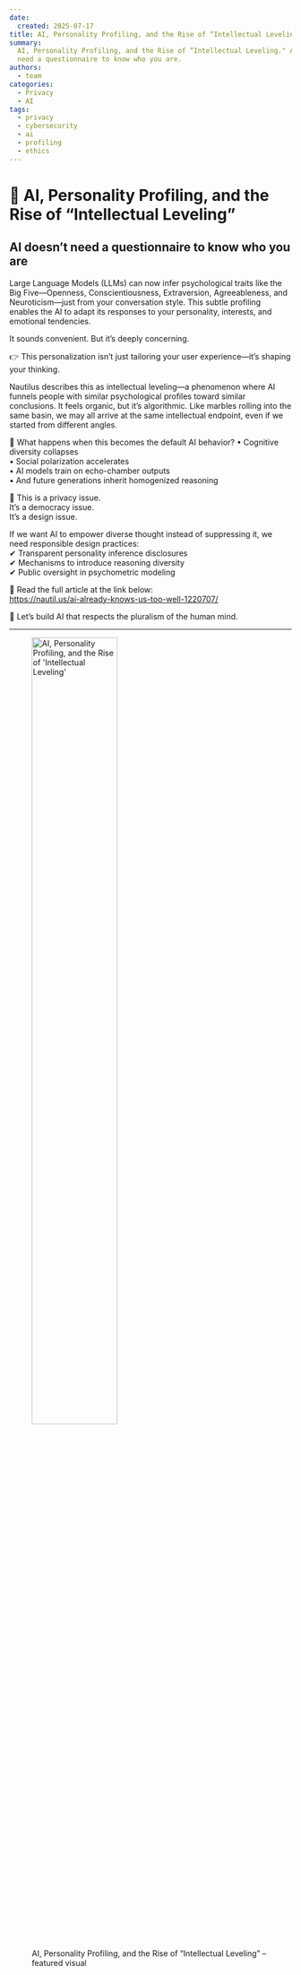 ```yaml
---
date:
  created: 2025-07-17
title: AI, Personality Profiling, and the Rise of “Intellectual Leveling”
summary:
  AI, Personality Profiling, and the Rise of “Intellectual Leveling." AI doesn’t
  need a questionnaire to know who you are.
authors:
  - team
categories:
  - Privacy
  - AI
tags:
  - privacy
  - cybersecurity
  - ai
  - profiling
  - ethics
---
```


# 🧠 AI, Personality Profiling, and the Rise of “Intellectual Leveling”

## AI doesn’t need a questionnaire to know who you are

Large Language Models (LLMs) can now infer psychological traits like the Big
Five—Openness, Conscientiousness, Extraversion, Agreeableness, and
Neuroticism—just from your conversation style. This subtle profiling enables the
AI to adapt its responses to your personality, interests, and emotional
tendencies.

It sounds convenient. But it’s deeply concerning.

👉 This personalization isn’t just tailoring your user experience—it’s shaping
your thinking.

<!-- more -->

Nautilus describes this as intellectual leveling—a phenomenon where AI funnels
people with similar psychological profiles toward similar conclusions. It feels
organic, but it’s algorithmic. Like marbles rolling into the same basin, we may
all arrive at the same intellectual endpoint, even if we started from different
angles.

🔁 What happens when this becomes the default AI behavior? • Cognitive diversity
collapses  
• Social polarization accelerates  
• AI models train on echo-chamber outputs  
• And future generations inherit homogenized reasoning

📢 This is a privacy issue.  
It’s a democracy issue.  
It’s a design issue.

If we want AI to empower diverse thought instead of suppressing it, we need
responsible design practices:  
✔ Transparent personality inference disclosures  
✔ Mechanisms to introduce reasoning diversity  
✔ Public oversight in psychometric modeling

🔗 Read the full article at the link below:  
<https://nautil.us/ai-already-knows-us-too-well-1220707/>

📣 Let’s build AI that respects the pluralism of the human mind.

---

<figure class="poster-figure">
  <picture>
  <source srcset="/img/ai-profiling-promo.webp" type="image/webp" />
  <img src="/img/ai-profiling-promo.png" alt="AI, Personality Profiling, and the Rise of 'Intellectual Leveling'" style="width: 60%; height: 60%">
  <figcaption>
    AI, Personality Profiling, and the Rise of “Intellectual Leveling” – featured visual
  </figcaption>
</figure>

<!-- cspell:ignore extraversion -->
